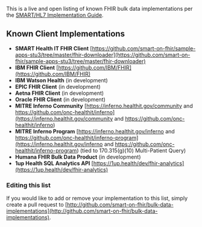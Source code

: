 This is a live and open listing of known FHIR bulk data implementations per the [SMART/HL7 Implementation Guide](https://hl7.org/fhir/uv/bulkdata/index.html). 

## Known Client Implementations
- **SMART Health IT FHIR Client** [https://github.com/smart-on-fhir/sample-apps-stu3/tree/master/fhir-downloader](https://github.com/smart-on-fhir/sample-apps-stu3/tree/master/fhir-downloader)
- **IBM FHIR Client** [https://github.com/IBM/FHIR](https://github.com/IBM/FHIR)
- **IBM Watson Health** (in development)
- **EPIC FHIR Client** (in development)
- **Aetna FHIR Client** (in development)
- **Oracle FHIR Client** (in development)
- **MITRE Inferno Community** [https://inferno.healthit.gov/community and https://github.com/onc-healthit/inferno](https://inferno.healthit.gov/community and https://github.com/onc-healthit/inferno)
- **MITRE Inferno Program** [https://inferno.healthit.gov/inferno and https://github.com/onc-healthit/inferno-program](https://inferno.healthit.gov/inferno and https://github.com/onc-healthit/inferno-program) (tied to 170.315(g)(10) Multi-Patient Query)
- **Humana FHIR Bulk Data Product** (in development)
- **1up Health SQL Analytics API** [https://1up.health/dev/fhir-analytics](https://1up.health/dev/fhir-analytics)

### Editing this list
If you would like to add or remove your implementation to this list, simply create a pull request to [http://github.com/smart-on-fhir/bulk-data-implementations](http://github.com/smart-on-fhir/bulk-data-implementations).
